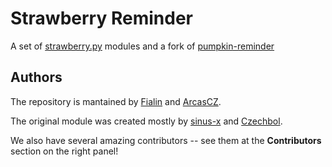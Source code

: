 # Strawberry Reminder

A set of [strawberry.py](https://github.com/strawberry-py) modules and a fork of [pumpkin-reminder](https://github.com/pumpkin-py/pumpkin-reminder)

## Authors

The repository is mantained by [Fialin](https://github.com/j-fiala) and [ArcasCZ](https://github.com/ArcasCZ).

The original module was created mostly by [sinus-x](https://github.com/sinus-x) and [Czechbol](https://github.com/Czechbol).

We also have several amazing contributors -- see them at the **Contributors** section on the right panel!
